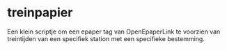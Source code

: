 # treinpapier
Een klein scriptje om een epaper tag van OpenEpaperLink te voorzien van treintijden van een specifiek station met een specifieke bestemming. 
